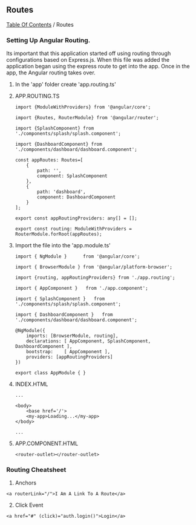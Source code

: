 ## Routes
[Table Of Contents](../../README.md) / Routes   


### Setting Up Angular Routing.  
Its important that this application started off using routing through configurations based on Express.js. When this file was added the application began using the express route to get into the app. Once in the app, the Angular routing takes over.  

1. In the 'app' folder create 'app.routing.ts'  

2. APP.ROUTING.TS  
	```  
	import {ModuleWithProviders} from '@angular/core';  

	import {Routes, RouterModule} from '@angular/router';  

	import {SplashComponent} from './components/splash/splash.component';  

	import {DashboardComponent} from './components/dashboard/dashboard.component';  

	const appRoutes: Routes=[  
		{  
			path: '',  
			component: SplashComponent  
		},  
		{  
			path: 'dashboard',  
			component: DashboardComponent  
		}  
	];  

	export const appRoutingProviders: any[] = [];  

	export const routing: ModuleWithProviders = RouterModule.forRoot(appRoutes);  
	```  

3. Import the file into the 'app.module.ts'  
	```  
	import { NgModule }      from '@angular/core';  

	import { BrowserModule } from '@angular/platform-browser';  

	import {routing, appRoutingProviders} from './app.routing';

	import { AppComponent }   from './app.component';  

	import { SplashComponent }   from './components/splash/splash.component';  

	import { DashboardComponent }   from './components/dashboard/dashboard.component';  

	@NgModule({  
		imports: [BrowserModule, routing], 
		declarations: [ AppComponent, SplashComponent, DashboardComponent ],  
		bootstrap:    [ AppComponent ],
		providers: [appRoutingProviders]
	})  

	export class AppModule { }  
	```  

4. INDEX.HTML  
	```
	...   

	<body>  
		<base href='/'>
		<my-app>Loading...</my-app>
	</body>

	...  

	```  

5. APP.COMPONENT.HTML  
	```  
	<router-outlet></router-outlet>  
	```  


### Routing Cheatsheet

1. Anchors  
```  
<a routerLink="/">I Am A Link To A Route</a>
```

2. Click Event  
```  
<a href="#" (click)="auth.login()">Login</a>   
```  





